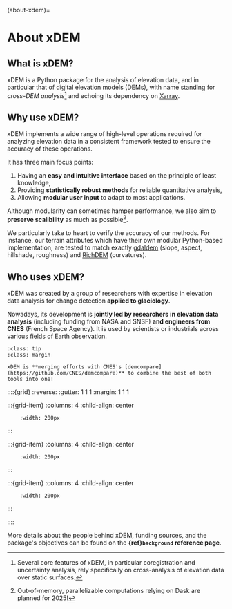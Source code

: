 (about-xdem)=

# About xDEM

## What is xDEM?

xDEM is a Python package for the analysis of elevation data, and in particular that of digital elevation models (DEMs),
with name standing for _cross-DEM analysis_[^sn1] and echoing its dependency on [Xarray](https://docs.xarray.dev/en/stable/).

[^sn1]: Several core features of xDEM, in particular coregistration and uncertainty analysis, rely specifically on cross-analysis of elevation data over static surfaces.

## Why use xDEM?

xDEM implements a wide range of high-level operations required for analyzing elevation data in a consistent framework
tested to ensure the accuracy of these operations.

It has three main focus points:

1. Having an **easy and intuitive interface** based on the principle of least knowledge,
2. Providing **statistically robust methods** for reliable quantitative analysis,
3. Allowing **modular user input** to adapt to most applications.

Although modularity can sometimes hamper performance, we also aim to **preserve scalibility** as much as possible[^sn2].

[^sn2]: Out-of-memory, parallelizable computations relying on Dask are planned for 2025!

We particularly take to heart to verify the accuracy of our methods. For instance, our terrain attributes
which have their own modular Python-based implementation, are tested to match exactly
[gdaldem](https://gdal.org/programs/gdaldem.html) (slope, aspect, hillshade, roughness) and
[RichDEM](https://richdem.readthedocs.io/en/latest/) (curvatures).

## Who uses xDEM?

xDEM was created by a group of researchers with expertise in elevation data analysis for change detection **applied to glaciology**.

Nowadays, its development is **jointly led by researchers in elevation data analysis** (including funding from NASA and SNSF) **and
engineers from CNES** (French Space Agency).
It is used by scientists or industrials across various fields of Earth observation.

```{note}
:class: tip
:class: margin

xDEM is **merging efforts with CNES's [demcompare](https://github.com/CNES/demcompare)** to combine the best of both tools into one!
```

::::{grid}
:reverse:
:gutter: 1 1 1
:margin: 1 1 1

:::{grid-item}
:columns: 4
:child-align: center

```{image} ./_static/nasa_logo.svg
    :width: 200px
```

:::

:::{grid-item}
:columns: 4
:child-align: center

```{image} ./_static/snsf_logo.svg
    :width: 200px
```

:::

:::{grid-item}
:columns: 4
:child-align: center

```{image} ./_static/cnes_logo.svg
    :width: 200px
```

:::


::::

More details about the people behind xDEM, funding sources, and the package's objectives can be found on the **{ref}`background` reference
page**.

